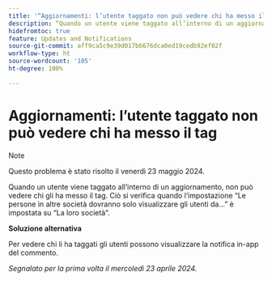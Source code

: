 ```yaml
---
title: '“Aggiornamenti: l’utente taggato non può vedere chi ha messo il tag”'
description: “Quando un utente viene taggato all’interno di un aggiornamento, non può vedere chi gli ha messo il tag. Ciò si verifica quando l’impostazione “Le persone in altre società dovranno solo visualizzare gli utenti da...” è impostata su “La loro società”.
hidefromtoc: true
feature: Updates and Notifications
source-git-commit: aff9ca5c9e39d017b6676dca0ed19cedb92ef02f
workflow-type: ht
source-wordcount: '105'
ht-degree: 100%

---
```



# Aggiornamenti: l’utente taggato non può vedere chi ha messo il tag

>[!NOTE]
>
>Questo problema è stato risolto il venerdì 23 maggio 2024.

Quando un utente viene taggato all’interno di un aggiornamento, non può vedere chi gli ha messo il tag. Ciò si verifica quando l’impostazione “Le persone in altre società dovranno solo visualizzare gli utenti da...” è impostata su “La loro società”.

**Soluzione alternativa**

Per vedere chi li ha taggati gli utenti possono visualizzare la notifica in-app del commento.

_Segnalato per la prima volta il mercoledì 23 aprile 2024._

